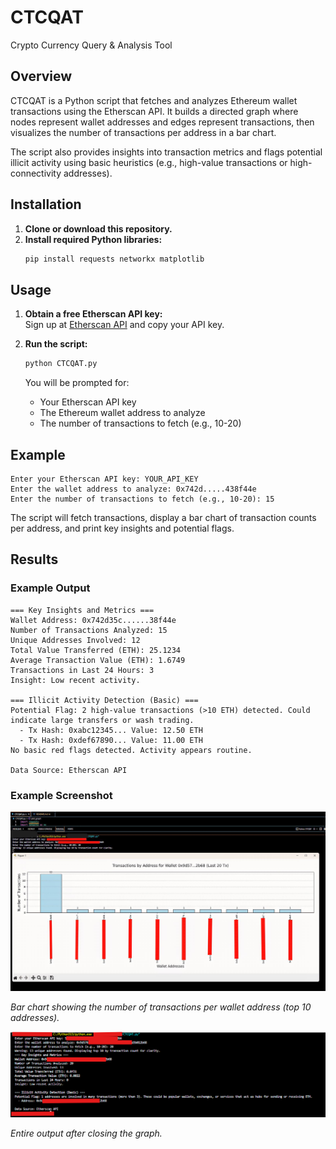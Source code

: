 # CTCQAT
Crypto Currency Query & Analysis Tool

## Overview
CTCQAT is a Python script that fetches and analyzes Ethereum wallet transactions using the Etherscan API. It builds a directed graph where nodes represent wallet addresses and edges represent transactions, then visualizes the number of transactions per address in a bar chart.

The script also provides insights into transaction metrics and flags potential illicit activity using basic heuristics (e.g., high-value transactions or high-connectivity addresses).

## Installation

1. **Clone or download this repository.**
2. **Install required Python libraries:**
   ```bash
   pip install requests networkx matplotlib
   ```

## Usage

1. **Obtain a free Etherscan API key:**  
   Sign up at [Etherscan API](https://etherscan.io/apis) and copy your API key.

2. **Run the script:**
   ```bash
   python CTCQAT.py
   ```
   You will be prompted for:
   - Your Etherscan API key
   - The Ethereum wallet address to analyze
   - The number of transactions to fetch (e.g., 10-20)

## Example

```
Enter your Etherscan API key: YOUR_API_KEY
Enter the wallet address to analyze: 0x742d.....438f44e
Enter the number of transactions to fetch (e.g., 10-20): 15
```

The script will fetch transactions, display a bar chart of transaction counts per address, and print key insights and potential flags.

## Results

### Example Output

```
=== Key Insights and Metrics ===
Wallet Address: 0x742d35c......38f44e
Number of Transactions Analyzed: 15
Unique Addresses Involved: 12
Total Value Transferred (ETH): 25.1234
Average Transaction Value (ETH): 1.6749
Transactions in Last 24 Hours: 3
Insight: Low recent activity.

=== Illicit Activity Detection (Basic) ===
Potential Flag: 2 high-value transactions (>10 ETH) detected. Could indicate large transfers or wash trading.
  - Tx Hash: 0xabc12345... Value: 12.50 ETH
  - Tx Hash: 0xdef67890... Value: 11.00 ETH
No basic red flags detected. Activity appears routine.

Data Source: Etherscan API
```

### Example Screenshot

![Bar chart of transactions per address](Screenshot1.png)

*Bar chart showing the number of transactions per wallet address (top 10 addresses).*

![Entire Output](Screenshot2.png)

*Entire output after closing the graph.*